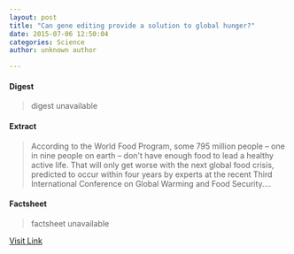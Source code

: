 ```yaml
---
layout: post
title: "Can gene editing provide a solution to global hunger?"
date: 2015-07-06 12:50:04
categories: Science
author: unknown author

---
```



#### Digest
>digest unavailable

#### Extract
>According to the World Food Program, some 795 million people – one in nine people on earth – don't have enough food to lead a healthy active life. That will only get worse with the next global food crisis, predicted to occur within four years by experts at the recent Third International Conference on Global Warming and Food Security....

#### Factsheet
>factsheet unavailable

[Visit Link](http://phys.org/news355386937.html)


